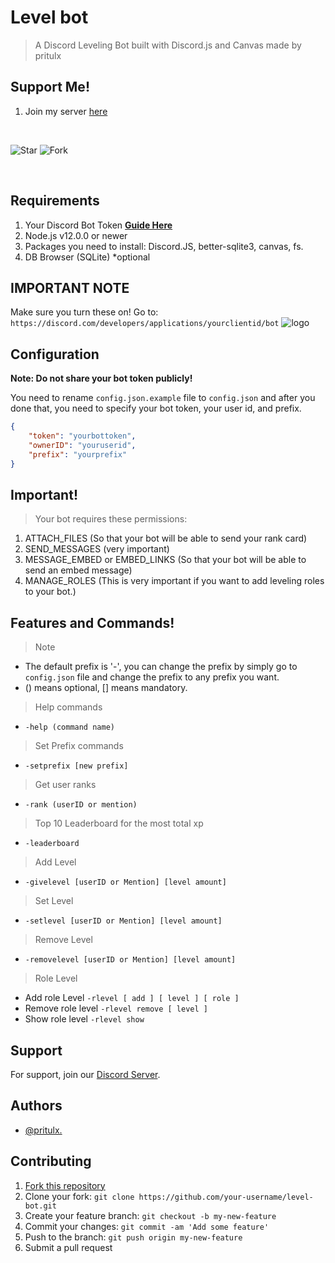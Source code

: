 # Level bot
> A Discord Leveling Bot built with Discord.js and Canvas made by pritulx

## Support Me!
1. Join my server [here](https://discord.gg/DXyczwxQYf)
<br>

![Star](https://i.imgur.com/41nhvJ1.png)
![Fork](https://i.imgur.com/MOtHDPV.png)

<br>

## Requirements
1. Your Discord Bot Token **[Guide Here](https://discordjs.guide/preparations/setting-up-a-bot-application.html#creating-your-bot)**
2. Node.js v12.0.0 or newer
3. Packages you need to install: Discord.JS, better-sqlite3, canvas, fs.
4. DB Browser (SQLite) *optional

## IMPORTANT NOTE

Make sure you turn these on! Go to: `https://discord.com/developers/applications/yourclientid/bot`
![logo](https://cdn.discordapp.com/attachments/740789315407183872/777849276150710282/unknown.png)

## Configuration
**Note: Do not share your bot token publicly!**

You need to rename `config.json.example` file to `config.json` and after you done that, you need to specify your bot token, your user id, and prefix.

```json
{
    "token": "yourbottoken",
    "ownerID": "youruserid",
    "prefix": "yourprefix"
}
```

## Important!
> Your bot requires these permissions: 
1. ATTACH_FILES (So that your bot will be able to send your rank card)
2. SEND_MESSAGES (very important)
3. MESSAGE_EMBED or EMBED_LINKS (So that your bot will be able to send an embed message)
4. MANAGE_ROLES (This is very important if you want to add leveling roles to your bot.)

## Features and Commands!

> Note
* The default prefix is '-', you can change the prefix by simply go to `config.json` file and change the prefix to any prefix you want.
* () means optional, [] means mandatory.

> Help commands
* `-help (command name)`

> Set Prefix commands
* `-setprefix [new prefix]`

> Get user ranks
* `-rank (userID or mention)`

> Top 10 Leaderboard for the most total xp
* `-leaderboard`

> Add Level
* `-givelevel [userID or Mention] [level amount]`

> Set Level
* `-setlevel [userID or Mention] [level amount]`

> Remove Level
* `-removelevel [userID or Mention] [level amount]`

> Role Level
* Add role Level
`-rlevel [ add ] [ level ] [ role ]`
* Remove role level
`-rlevel remove [ level ]`
* Show role level
`-rlevel show`

## Support

For support, join our [Discord Server](https://discord.gg/DXyczwxQYf).

  
## Authors

- [@pritulx.](https://www.github.com/pritulx)


## Contributing

1. [Fork this repository](https://github.com/pritulxlevel-bot/fork)
2. Clone your fork: `git clone https://github.com/your-username/level-bot.git`
3. Create your feature branch: `git checkout -b my-new-feature`
4. Commit your changes: `git commit -am 'Add some feature'`
5. Push to the branch: `git push origin my-new-feature`
6. Submit a pull request
